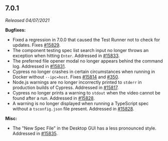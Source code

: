 ## 7.0.1

_Released 04/07/2021_

**Bugfixes:**

- Fixed a regression in 7.0.0 that caused the Test Runner not to check for
  updates. Fixes [#15829](https://github.com/cypress-io/cypress/issues/15829).
- The component testing spec list search input no longer throws an exception
  when hitting `Enter`. Addressed in
  [#15833](https://github.com/cypress-io/cypress/pull/15833).
- The preferred file opener modal no longer appears behind the command log.
  Addressed in [#15831](https://github.com/cypress-io/cypress/pull/15831).
- Cypress no longer crashes in certain circumstances when running in Docker
  without `--ipc=host`. Fixes
  [#15814](https://github.com/cypress-io/cypress/issues/15814) and
  [#350](https://github.com/cypress-io/cypress/issues/350).
- Node.js warnings are no longer incorrectly printed to `stderr` in production
  builds of Cypress. Addressed in
  [#15817](https://github.com/cypress-io/cypress/pull/15817).
- Cypress no longer prints a warning to `stdout` when the video cannot be found
  after a run. Addressed in
  [#15828](https://github.com/cypress-io/cypress/pull/15828).
- A warning is no longer displayed when running a TypeScript spec without a
  `tsconfig.json` file present. Addressed in
  [#15828](https://github.com/cypress-io/cypress/pull/15828).

**Misc:**

- The "New Spec File" in the Desktop GUI has a less pronounced style. Addressed
  in [#15835](https://github.com/cypress-io/cypress/pull/15835).
